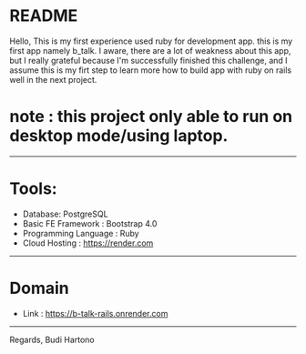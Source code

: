 # README

Hello, This is my first experience used ruby for development app.
this is my first app namely b_talk.
I aware, there are a lot of weakness about this app, but I really grateful because I'm successfully finished this challenge, and I assume this is my firt step to learn more how to build app with ruby on rails well in the next project.

# note : this project only able to run on desktop mode/using laptop.

---

# Tools:

- Database: PostgreSQL
- Basic FE Framework : Bootstrap 4.0
- Programming Language : Ruby
- Cloud Hosting : https://render.com

---

# Domain

- Link : https://b-talk-rails.onrender.com

---

Regards,
Budi Hartono
